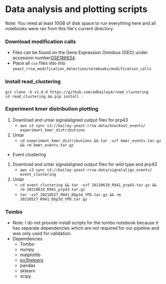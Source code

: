 # Data analysis and plotting scripts
Note: You need at least 10GB of disk space to run everything here and all notebooks were ran from this file's current directory.

### Download modification calls 
* Files can be found on the Gene Expression Omnibus (GEO) under accession number[GSE186634](https://www.ncbi.nlm.nih.gov/geo/query/acc.cgi?acc=GSE186634). 
* Place all `csv` files into into `yeast_rrna_modification_detection/notebooks/modification_calls`


### Install read_clustering
```
git clone -b v1.0.0 https://github.com/adbailey4/read_clustering
cd read_clustering && pip install .
```

### Experiment kmer distribution plotting
1) Download and untar signalaligned output files for prp43
   * `aws s3 sync s3://bailey-yeast-rrna-data/knockout_events/ experiment_kmer_distributions`
2) Untar
   * `cd experiment_kmer_distributions && tar -xzf kmer_events.tar.gz && rm kmer_events.tar.gz`


* Event clustering
1) Download and untar signalaligned output files for wild type and prp43 
   * `aws s3 sync s3://bailey-yeast-rrna-data/signalalign_events/ event_clustering`
2) Untar 
   * `cd event_clustering && tar -xzf 20210619_R941_prp43.tar.gz && rm 20210619_R941_prp43.tar.gz`
   * `tar -xzf 20210527_R941_Dbp3d_YPD.tar.gz && rm 20210527_R941_Dbp3d_YPD.tar.gz`

### Tombo
* Note: I do not provide install scripts for the tombo notebook because 
it has separate dependencies which are not required for our pipeline and was only used for validation. 
* Dependencies
  * Tombo
  * numpy
  * matplotlib
  * [py3helpers](https://github.com/adbailey4/py3helpers)
  * pandas
  * sklearn
  * scipy
  
